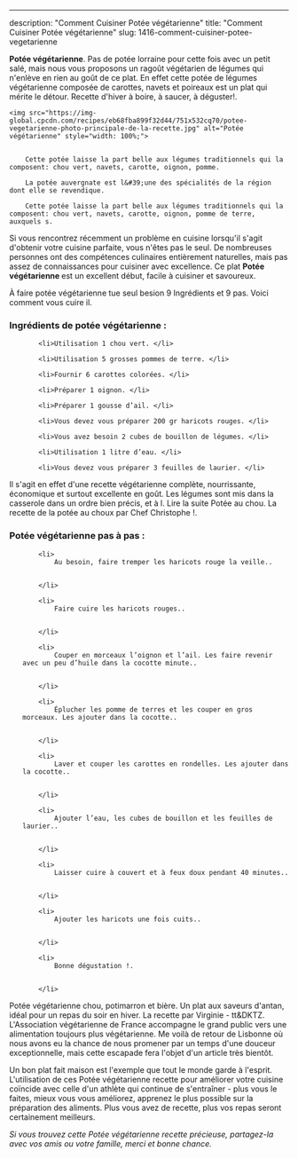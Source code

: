 ---
description: "Comment Cuisiner Potée végétarienne"
title: "Comment Cuisiner Potée végétarienne"
slug: 1416-comment-cuisiner-potee-vegetarienne

<p>
	<strong>Potée végétarienne</strong>. 
	Pas de potée lorraine pour cette fois avec un petit salé, mais nous vous proposons un ragoût végétarien de légumes qui n&#39;enlève en rien au goût de ce plat. En effet cette potée de légumes végétarienne composée de carottes, navets et poireaux est un plat qui mérite le détour. Recette d&#39;hiver à boire, à saucer, à déguster!.
</p>
<p>
	
	<img src="https://img-global.cpcdn.com/recipes/eb68fba899f32d44/751x532cq70/potee-vegetarienne-photo-principale-de-la-recette.jpg" alt="Potée végétarienne" style="width: 100%;">
	
	
		Cette potée laisse la part belle aux légumes traditionnels qui la composent: chou vert, navets, carotte, oignon, pomme.
	
		La potée auvergnate est l&#39;une des spécialités de la région dont elle se revendique.
	
		Cette potée laisse la part belle aux légumes traditionnels qui la composent: chou vert, navets, carotte, oignon, pomme de terre, auxquels s.
	
</p>

Si vous rencontrez récemment un problème en cuisine lorsqu'il s'agit d'obtenir votre cuisine parfaite, vous n'êtes pas le seul. De nombreuses personnes ont des compétences culinaires entièrement naturelles, mais pas assez de connaissances pour cuisiner avec excellence. Ce plat <strong> Potée végétarienne </strong> est un excellent début, facile à cuisiner et savoureux.

<!--inarticleads1-->

À faire potée végétarienne tue seul besion 9 Ingrédients et 9 pas. Voici comment vous cuire il.

<h3>Ingrédients de potée végétarienne :</h3>

<ol>
	
		<li>Utilisation 1 chou vert. </li>
	
		<li>Utilisation 5 grosses pommes de terre. </li>
	
		<li>Fournir 6 carottes colorées. </li>
	
		<li>Préparer 1 oignon. </li>
	
		<li>Préparer 1 gousse d’ail. </li>
	
		<li>Vous devez vous préparer 200 gr haricots rouges. </li>
	
		<li>Vous avez besoin 2 cubes de bouillon de légumes. </li>
	
		<li>Utilisation 1 litre d’eau. </li>
	
		<li>Vous devez vous préparer 3 feuilles de laurier. </li>
	
</ol>

Il s&#39;agit en effet d&#39;une recette végétarienne complète, nourrissante, économique et surtout excellente en goût. Les légumes sont mis dans la casserole dans un ordre bien précis, et à l. Lire la suite Potée au chou. La recette de la potée au choux par Chef Christophe !. 

<!--inarticleads2-->

<h3>Potée végétarienne pas à pas :</h3>

<ol>
	
		<li>
			Au besoin, faire tremper les haricots rouge la veille..
			
			
		</li>
	
		<li>
			Faire cuire les haricots rouges..
			
			
		</li>
	
		<li>
			Couper en morceaux l’oignon et l’ail. Les faire revenir avec un peu d’huile dans la cocotte minute..
			
			
		</li>
	
		<li>
			Éplucher les pomme de terres et les couper en gros morceaux. Les ajouter dans la cocotte..
			
			
		</li>
	
		<li>
			Laver et couper les carottes en rondelles. Les ajouter dans la cocotte..
			
			
		</li>
	
		<li>
			Ajouter l’eau, les cubes de bouillon et les feuilles de laurier..
			
			
		</li>
	
		<li>
			Laisser cuire à couvert et à feux doux pendant 40 minutes..
			
			
		</li>
	
		<li>
			Ajouter les haricots une fois cuits..
			
			
		</li>
	
		<li>
			Bonne dégustation !.
			
			
		</li>
	
</ol>

Potée végétarienne chou, potimarron et bière. Un plat aux saveurs d&#39;antan, idéal pour un repas du soir en hiver. La recette par Virginie - tt&amp;DKTZ. L&#39;Association végétarienne de France accompagne le grand public vers une alimentation toujours plus végétarienne. Me voilà de retour de Lisbonne où nous avons eu la chance de nous promener par un temps d&#39;une douceur exceptionnelle, mais cette escapade fera l&#39;objet d&#39;un article très bientôt. 

<!--inarticleads1-->

<p>
Un bon plat fait maison est l'exemple que tout le monde garde à l'esprit. L'utilisation de ces Potée végétarienne recette pour améliorer votre cuisine coïncide avec celle d'un athlète qui continue de s'entraîner - plus vous le faites, mieux vous vous améliorez, apprenez le plus possible sur la préparation des aliments. Plus vous avez de recette, plus vos repas seront certainement meilleurs.
</p>

<p>
<i>Si vous trouvez cette Potée végétarienne recette précieuse, partagez-la avec vos amis ou votre famille, merci et bonne chance.</i>
</p>
